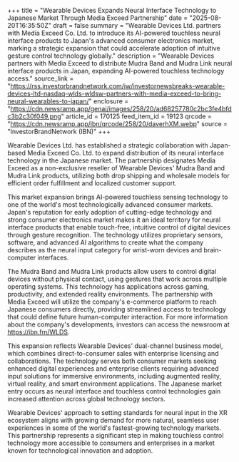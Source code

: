 +++
title = "Wearable Devices Expands Neural Interface Technology to Japanese Market Through Media Exceed Partnership"
date = "2025-08-20T16:35:50Z"
draft = false
summary = "Wearable Devices Ltd. partners with Media Exceed Co. Ltd. to introduce its AI-powered touchless neural interface products to Japan's advanced consumer electronics market, marking a strategic expansion that could accelerate adoption of intuitive gesture control technology globally."
description = "Wearable Devices partners with Media Exceed to distribute Mudra Band and Mudra Link neural interface products in Japan, expanding AI-powered touchless technology access."
source_link = "https://rss.investorbrandnetwork.com/iw/investornewsbreaks-wearable-devices-ltd-nasdaq-wlds-wldsw-partners-with-media-exceed-to-bring-neural-wearables-to-japan/"
enclosure = "https://cdn.newsramp.app/genai/images/258/20/ad68257780c2bc3fe4bfdc3b2c30f049.png"
article_id = 170125
feed_item_id = 19123
qrcode = "https://cdn.newsramp.app/ibn/qrcode/258/20/daverhXM.webp"
source = "InvestorBrandNetwork (IBN)"
+++

<p>Wearable Devices Ltd. has established a strategic collaboration with Japan-based Media Exceed Co. Ltd. to expand distribution of its neural interface technology in the Japanese market. The partnership designates Media Exceed as a non-exclusive reseller of Wearable Devices' Mudra Band and Mudra Link products, utilizing both drop shipping and wholesale models for efficient order fulfillment and localized customer support.</p><p>This market expansion brings AI-powered touchless sensing technology to one of the world's most technologically advanced consumer markets. Japan's reputation for early adoption of cutting-edge technology and strong consumer electronics market makes it an ideal territory for neural interface products that enable touch-free, intuitive control of digital devices through gesture recognition. The technology utilizes proprietary sensors, software, and advanced AI algorithms to create what the company describes as the neural input category for wrist-worn devices and brain-computer interfaces.</p><p>The Mudra Band and Mudra Link products allow users to control digital devices without physical contact, using gestures that work across multiple operating systems. This technology has applications across gaming, productivity, and extended reality environments. The partnership with Media Exceed will utilize the company's e-commerce platform to reach Japanese consumers directly, providing streamlined access to technology that could define future human-computer interaction. For more information about the company's developments, investors can access the newsroom at <a href="https://ibn.fm/WLDS" rel="nofollow" target="_blank">https://ibn.fm/WLDS</a>.</p><p>This expansion reflects Wearable Devices' dual-channel business model, which combines direct-to-consumer sales with enterprise licensing and collaborations. The technology serves both consumer markets seeking enhanced digital experiences and enterprise clients requiring advanced input solutions for immersive environments, including augmented reality, virtual reality, and smart environment applications. The Japanese market entry occurs as neural interface and touchless control technologies gain increased attention across global technology sectors.</p><p>Wearable Devices' approach to setting standards for neural input in the XR ecosystem aligns with growing demand for more natural, seamless user experiences in some of the world's fastest-growing technology markets. This partnership represents a significant step in making touchless control technology more accessible to consumers and enterprises in a market known for technological innovation and adoption.</p>